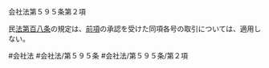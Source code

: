 会社法第５９５条第２項

民[法第百八条](会社法＿＿＿＿第１０８条第１項)の規定は、[前項](会社法＿＿＿＿第５９５条第１項)の承認を受けた同項各号の取引については、適用しない。

#会社法
#会社法/第５９５条
#会社法/第５９５条/第２項
